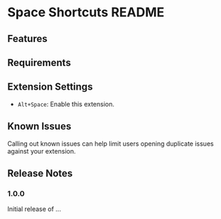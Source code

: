 # Space Shortcuts README



## Features



## Requirements



## Extension Settings

* `Alt+Space`: Enable this extension.

## Known Issues

Calling out known issues can help limit users opening duplicate issues against your extension.

## Release Notes


### 1.0.0

Initial release of ...

